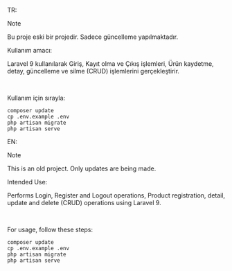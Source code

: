 TR:
> [!NOTE]  
> Bu proje eski bir projedir. Sadece güncelleme yapılmaktadır.

Kullanım amacı:

Laravel 9 kullanılarak Giriş, Kayıt olma ve Çıkış işlemleri, Ürün kaydetme, detay, güncelleme ve silme (CRUD) işlemlerini gerçekleştirir.

<br>

Kullanım için sırayla:

    composer update
    cp .env.example .env
    php artisan migrate
    php artisan serve

EN:
> [!NOTE]
> This is an old project. Only updates are being made.

Intended Use:

Performs Login, Register and Logout operations, Product registration, detail, update and delete (CRUD) operations using Laravel 9.

<br>

For usage, follow these steps:

    composer update
    cp .env.example .env
    php artisan migrate
    php artisan serve
